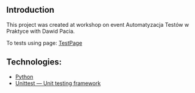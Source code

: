 ## Introduction
This project was created at workshop on event Automatyzacja Testów w Praktyce with Dawid Pacia. 


To tests using page: [TestPage](https://automationexercise.com/)

## Technologies:
- [Python](https://www.python.org/)
- [Unittest — Unit testing framework](https://docs.python.org/3/library/unittest.html)
